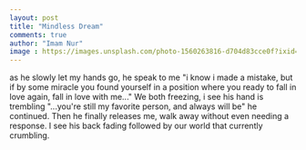 ```yaml
---
layout: post
title: "Mindless Dream"
comments: true
author: "Imam Nur"
image : https://images.unsplash.com/photo-1560263816-d704d83cce0f?ixid=MnwxMjA3fDB8MHxzZWFyY2h8NHx8YnV0dGVyZmx5fGVufDB8fDB8fA%3D%3D&ixlib=rb-1.2.1&auto=format&fit=crop&w=500&q=60
---
```


as he slowly let my hands go, he speak to me "i know i made a mistake, but if by some miracle you found yourself in a position where you ready to fall in love again, fall in love with me..." We both freezing, i see his hand is trembling "...you're still my favorite person, and always will be" he continued. Then he finally releases me, walk away without even needing a response. I see his back fading followed by our world that currently crumbling.
